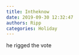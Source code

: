 ```yaml
---
title: Intheknow
date: 2019-09-30 12:32:47
authors: Ripp
categories: Holiday
---
```


 he rigged the vote